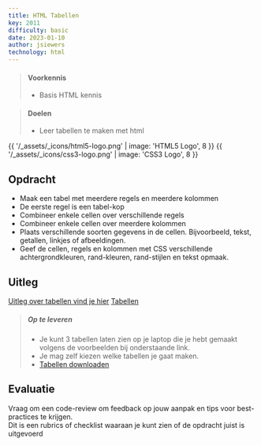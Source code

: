 ```yaml
---
title: HTML Tabellen
key: 2011
difficulty: basic
date: 2023-01-10
author: jsiewers
technology: html
---
```


> #### Voorkennis
> * Basis HTML kennis

> #### Doelen
> * Leer tabellen te maken met html

{{ '/_assets/_icons/html5-logo.png' | image: 'HTML5 Logo', 8 }}
{{ '/_assets/_icons/css3-logo.png' | image: 'CSS3 Logo', 8 }}

## Opdracht
* Maak een tabel met meerdere regels en meerdere kolommen
* De eerste regel is een tabel-kop
* Combineer enkele cellen over verschillende regels
* Combineer enkele cellen over meerdere kolommen
* Plaats verschillende soorten gegevens in de cellen. Bijvoorbeeld, tekst, getallen, linkjes of afbeeldingen.
* Geef de cellen, regels en kolommen met CSS verschillende achtergrondkleuren, rand-kleuren, rand-stijlen en tekst opmaak.

## Uitleg
[Uitleg over tabellen vind je hier](https://www.edutorial.nl/html/tabellen/)
[Tabellen](https://www.w3schools.com/html/html_tables.asp)

> ##### Op te leveren
> * Je kunt 3 tabellen laten zien op je laptop die je hebt gemaakt volgens de voorbeelden bij onderstaande link.  
> * Je mag zelf kiezen welke tabellen je gaat maken. 
> * [Tabellen downloaden](https://static.edutorial.nl/html/tabellen.zip)

## Evaluatie
Vraag om een code-review om feedback op jouw aanpak en tips voor best-practices te krijgen.<br>
Dit is een rubrics of checklist waaraan je kunt zien of de opdracht juist is uitgevoerd
